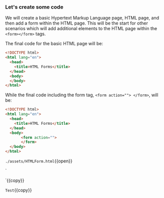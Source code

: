 ### Let's create some code

We will create a basic Hypertext Markup Language page, HTML page, and then add a form within the HTML page. This will be the start for other scenarios which will add additional elements to the HTML page within the ```<form></form>``` tags.

The final code for the basic HTML page will be:

```HTML
<!DOCTYPE html>
<html lang="en">
  <head>
    <title>HTML Forms</title>
  </head>
  <body>
  </body>
</html>
```

While the final code including the form tag, ```<form action=""> </form>```, will be:

```HTML
<!DOCTYPE html>
<html lang="en">
  <head>
    <title>HTML Forms</title>
  </head>
  <body>
       <form action="">
       </form>
  </body>
</html>
```

`./assets/HTMLForm.html`{{open}}

`<!DOCTYPE html>
<html lang="en">
  <head>
    <title>HTML Forms</title>
  </head>
  <body>
  </body>
</html>
`{{copy}}

`Test`{{copy}}